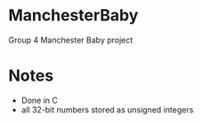# ManchesterBaby
Group 4 Manchester Baby project

# Notes

- Done in C
- all 32-bit numbers stored as unsigned integers
